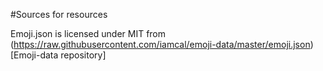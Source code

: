 #Sources for resources

Emoji.json is licensed under MIT from (https://raw.githubusercontent.com/iamcal/emoji-data/master/emoji.json)[Emoji-data repository]
